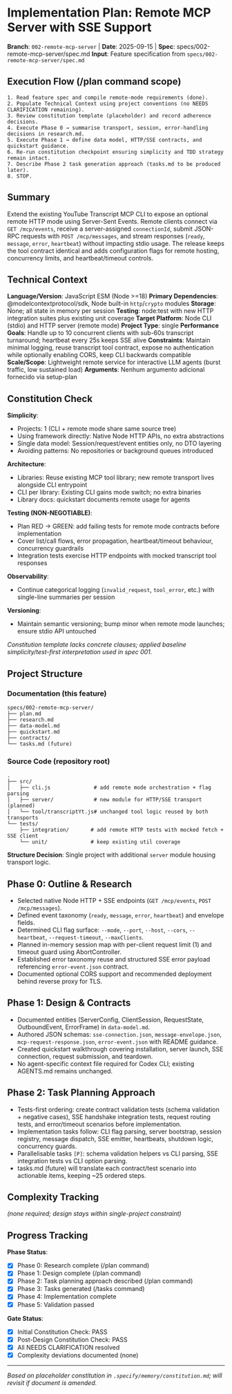 # Implementation Plan: Remote MCP Server with SSE Support

**Branch**: `002-remote-mcp-server` | **Date**: 2025-09-15 | **Spec**: specs/002-remote-mcp-server/spec.md
**Input**: Feature specification from `specs/002-remote-mcp-server/spec.md`

## Execution Flow (/plan command scope)
```
1. Read feature spec and compile remote-mode requirements (done).
2. Populate Technical Context using project conventions (no NEEDS CLARIFICATION remaining).
3. Review constitution template (placeholder) and record adherence decisions.
4. Execute Phase 0 → summarise transport, session, error-handling decisions in research.md.
5. Execute Phase 1 → define data model, HTTP/SSE contracts, and quickstart guidance.
6. Re-run constitution checkpoint ensuring simplicity and TDD strategy remain intact.
7. Describe Phase 2 task generation approach (tasks.md to be produced later).
8. STOP.
```

## Summary
Extend the existing YouTube Transcript MCP CLI to expose an optional remote HTTP mode using Server-Sent Events. Remote clients connect via `GET /mcp/events`, receive a server-assigned `connectionId`, submit JSON-RPC requests with `POST /mcp/messages`, and stream responses (`ready`, `message`, `error`, `heartbeat`) without impacting stdio usage. The release keeps the tool contract identical and adds configuration flags for remote hosting, concurrency limits, and heartbeat/timeout controls.

## Technical Context
**Language/Version**: JavaScript ESM (Node >=18)
**Primary Dependencies**: @modelcontextprotocol/sdk, Node built-in `http`/`crypto` modules
**Storage**: None; all state in memory per session
**Testing**: node:test with new HTTP integration suites plus existing unit coverage
**Target Platform**: Node CLI (stdio) and HTTP server (remote mode)
**Project Type**: single
**Performance Goals**: Handle up to 10 concurrent clients with sub-60s transcript turnaround; heartbeat every 25s keeps SSE alive
**Constraints**: Maintain minimal logging, reuse transcript tool contract, expose no authentication while optionally enabling CORS, keep CLI backwards compatible
**Scale/Scope**: Lightweight remote service for interactive LLM agents (burst traffic, low sustained load)
**Arguments**: Nenhum argumento adicional fornecido via setup-plan

## Constitution Check
**Simplicity**:
- Projects: 1 (CLI + remote mode share same source tree)
- Using framework directly: Native Node HTTP APIs, no extra abstractions
- Single data model: Session/request/event entities only, no DTO layering
- Avoiding patterns: No repositories or background queues introduced

**Architecture**:
- Libraries: Reuse existing MCP tool library; new remote transport lives alongside CLI entrypoint
- CLI per library: Existing CLI gains mode switch; no extra binaries
- Library docs: quickstart documents remote usage for agents

**Testing (NON-NEGOTIABLE)**:
- Plan RED → GREEN: add failing tests for remote mode contracts before implementation
- Cover list/call flows, error propagation, heartbeat/timeout behaviour, concurrency guardrails
- Integration tests exercise HTTP endpoints with mocked transcript tool responses

**Observability**:
- Continue categorical logging (`invalid_request`, `tool_error`, etc.) with single-line summaries per session

**Versioning**:
- Maintain semantic versioning; bump minor when remote mode launches; ensure stdio API untouched

*Constitution template lacks concrete clauses; applied baseline simplicity/test-first interpretation used in spec 001.*

## Project Structure
### Documentation (this feature)
```
specs/002-remote-mcp-server/
├── plan.md
├── research.md
├── data-model.md
├── quickstart.md
├── contracts/
└── tasks.md (future)
```
### Source Code (repository root)
```
.
├── src/
│   ├── cli.js              # add remote mode orchestration + flag parsing
│   ├── server/             # new module for HTTP/SSE transport (planned)
│   └── tool/transcriptYt.js# unchanged tool logic reused by both transports
└── tests/
    ├── integration/       # add remote HTTP tests with mocked fetch + SSE client
    └── unit/              # keep existing util coverage
```
**Structure Decision**: Single project with additional `server` module housing transport logic.

## Phase 0: Outline & Research
- Selected native Node HTTP + SSE endpoints (`GET /mcp/events`, `POST /mcp/messages`).
- Defined event taxonomy (`ready`, `message`, `error`, `heartbeat`) and envelope fields.
- Determined CLI flag surface: `--mode`, `--port`, `--host`, `--cors`, `--heartbeat`, `--request-timeout`, `--maxClients`.
- Planned in-memory session map with per-client request limit (1) and timeout guard using AbortController.
- Established error taxonomy reuse and structured SSE error payload referencing `error-event.json` contract.
- Documented optional CORS support and recommended deployment behind reverse proxy for TLS.

## Phase 1: Design & Contracts
- Documented entities (ServerConfig, ClientSession, RequestState, OutboundEvent, ErrorFrame) in `data-model.md`.
- Authored JSON schemas: `sse-connection.json`, `message-envelope.json`, `mcp-request-response.json`, `error-event.json` with README guidance.
- Created quickstart walkthrough covering installation, server launch, SSE connection, request submission, and teardown.
- No agent-specific context file required for Codex CLI; existing AGENTS.md remains unchanged.

## Phase 2: Task Planning Approach
- Tests-first ordering: create contract validation tests (schema validation + negative cases), SSE handshake integration tests, request routing tests, and error/timeout scenarios before implementation.
- Implementation tasks follow: CLI flag parsing, server bootstrap, session registry, message dispatch, SSE emitter, heartbeats, shutdown logic, concurrency guards.
- Parallelisable tasks `[P]`: schema validation helpers vs CLI parsing, SSE integration tests vs CLI option parsing.
- tasks.md (future) will translate each contract/test scenario into actionable items, keeping ~25 ordered steps.

## Complexity Tracking
*(none required; design stays within single-project constraint)*

## Progress Tracking
**Phase Status**:
- [x] Phase 0: Research complete (/plan command)
- [x] Phase 1: Design complete (/plan command)
- [x] Phase 2: Task planning approach described (/plan command)
- [x] Phase 3: Tasks generated (/tasks command)
- [x] Phase 4: Implementation complete
- [x] Phase 5: Validation passed

**Gate Status**:
- [x] Initial Constitution Check: PASS
- [x] Post-Design Constitution Check: PASS
- [x] All NEEDS CLARIFICATION resolved
- [x] Complexity deviations documented (none)

---
*Based on placeholder constitution in `.specify/memory/constitution.md`; will revisit if document is amended.*
